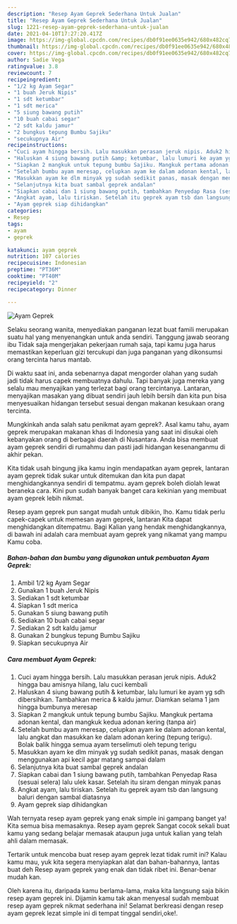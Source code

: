 ```yaml
---
description: "Resep Ayam Geprek Sederhana Untuk Jualan"
title: "Resep Ayam Geprek Sederhana Untuk Jualan"
slug: 1221-resep-ayam-geprek-sederhana-untuk-jualan
date: 2021-04-10T17:27:20.417Z
image: https://img-global.cpcdn.com/recipes/db0f91ee0635e942/680x482cq70/ayam-geprek-foto-resep-utama.jpg
thumbnail: https://img-global.cpcdn.com/recipes/db0f91ee0635e942/680x482cq70/ayam-geprek-foto-resep-utama.jpg
cover: https://img-global.cpcdn.com/recipes/db0f91ee0635e942/680x482cq70/ayam-geprek-foto-resep-utama.jpg
author: Sadie Vega
ratingvalue: 3.8
reviewcount: 7
recipeingredient:
- "1/2 kg Ayam Segar"
- "1 buah Jeruk Nipis"
- "1 sdt ketumbar"
- "1 sdt merica"
- "5 siung bawang putih"
- "10 buah cabai segar"
- "2 sdt kaldu jamur"
- "2 bungkus tepung Bumbu Sajiku"
- "secukupnya Air"
recipeinstructions:
- "Cuci ayam hingga bersih. Lalu masukkan perasan jeruk nipis. Aduk2 hingga bau amisnya hilang, lalu cuci kembali"
- "Haluskan 4 siung bawang putih &amp; ketumbar, lalu lumuri ke ayam yg sdh dibersihkan. Tambahkan merica &amp; kaldu jamur. Diamkan selama 1 jam hingga bumbunya meresap"
- "Siapkan 2 mangkuk untuk tepung bumbu Sajiku. Mangkuk pertama adonan kental, dan mangkuk kedua adonan kering (tanpa air)"
- "Setelah bumbu ayam meresap, celupkan ayam ke dalam adonan kental, lalu angkat dan masukkan ke dalam adonan kering (tepung terigu). Bolak balik hingga semua ayam terselimuti oleh tepung terigu"
- "Masukkan ayam ke dlm minyak yg sudah sedikit panas, masak dengan menggunakan api kecil agar matang sampai dalam"
- "Selanjutnya kita buat sambal geprek andalan"
- "Siapkan cabai dan 1 siung bawang putih, tambahkan Penyedap Rasa (sesuai selera) lalu ulek kasar. Setelah itu siram dengan minyak panas"
- "Angkat ayam, lalu tiriskan. Setelah itu geprek ayam tsb dan langsung baluri dengan sambal diatasnya"
- "Ayam geprek siap dihidangkan"
categories:
- Resep
tags:
- ayam
- geprek

katakunci: ayam geprek 
nutrition: 107 calories
recipecuisine: Indonesian
preptime: "PT36M"
cooktime: "PT40M"
recipeyield: "2"
recipecategory: Dinner

---
```



![Ayam Geprek](https://img-global.cpcdn.com/recipes/db0f91ee0635e942/680x482cq70/ayam-geprek-foto-resep-utama.jpg)

Selaku seorang wanita, menyediakan panganan lezat buat famili merupakan suatu hal yang menyenangkan untuk anda sendiri. Tanggung jawab seorang ibu Tidak saja mengerjakan pekerjaan rumah saja, tapi kamu juga harus memastikan keperluan gizi tercukupi dan juga panganan yang dikonsumsi orang tercinta harus mantab.

Di waktu  saat ini, anda sebenarnya dapat mengorder olahan yang sudah jadi tidak harus capek membuatnya dahulu. Tapi banyak juga mereka yang selalu mau menyajikan yang terlezat bagi orang tercintanya. Lantaran, menyajikan masakan yang dibuat sendiri jauh lebih bersih dan kita pun bisa menyesuaikan hidangan tersebut sesuai dengan makanan kesukaan orang tercinta. 



Mungkinkah anda salah satu penikmat ayam geprek?. Asal kamu tahu, ayam geprek merupakan makanan khas di Indonesia yang saat ini disukai oleh kebanyakan orang di berbagai daerah di Nusantara. Anda bisa membuat ayam geprek sendiri di rumahmu dan pasti jadi hidangan kesenanganmu di akhir pekan.

Kita tidak usah bingung jika kamu ingin mendapatkan ayam geprek, lantaran ayam geprek tidak sukar untuk ditemukan dan kita pun dapat menghidangkannya sendiri di tempatmu. ayam geprek boleh diolah lewat beraneka cara. Kini pun sudah banyak banget cara kekinian yang membuat ayam geprek lebih nikmat.

Resep ayam geprek pun sangat mudah untuk dibikin, lho. Kamu tidak perlu capek-capek untuk memesan ayam geprek, lantaran Kita dapat menghidangkan ditempatmu. Bagi Kalian yang hendak menghidangkannya, di bawah ini adalah cara membuat ayam geprek yang nikamat yang mampu Kamu coba.

<!--inarticleads1-->

##### Bahan-bahan dan bumbu yang digunakan untuk pembuatan Ayam Geprek:

1. Ambil 1/2 kg Ayam Segar
1. Gunakan 1 buah Jeruk Nipis
1. Sediakan 1 sdt ketumbar
1. Siapkan 1 sdt merica
1. Gunakan 5 siung bawang putih
1. Sediakan 10 buah cabai segar
1. Sediakan 2 sdt kaldu jamur
1. Gunakan 2 bungkus tepung Bumbu Sajiku
1. Siapkan secukupnya Air




<!--inarticleads2-->

##### Cara membuat Ayam Geprek:

1. Cuci ayam hingga bersih. Lalu masukkan perasan jeruk nipis. Aduk2 hingga bau amisnya hilang, lalu cuci kembali
1. Haluskan 4 siung bawang putih &amp; ketumbar, lalu lumuri ke ayam yg sdh dibersihkan. Tambahkan merica &amp; kaldu jamur. Diamkan selama 1 jam hingga bumbunya meresap
1. Siapkan 2 mangkuk untuk tepung bumbu Sajiku. Mangkuk pertama adonan kental, dan mangkuk kedua adonan kering (tanpa air)
1. Setelah bumbu ayam meresap, celupkan ayam ke dalam adonan kental, lalu angkat dan masukkan ke dalam adonan kering (tepung terigu). Bolak balik hingga semua ayam terselimuti oleh tepung terigu
1. Masukkan ayam ke dlm minyak yg sudah sedikit panas, masak dengan menggunakan api kecil agar matang sampai dalam
1. Selanjutnya kita buat sambal geprek andalan
1. Siapkan cabai dan 1 siung bawang putih, tambahkan Penyedap Rasa (sesuai selera) lalu ulek kasar. Setelah itu siram dengan minyak panas
1. Angkat ayam, lalu tiriskan. Setelah itu geprek ayam tsb dan langsung baluri dengan sambal diatasnya
1. Ayam geprek siap dihidangkan




Wah ternyata resep ayam geprek yang enak simple ini gampang banget ya! Kita semua bisa memasaknya. Resep ayam geprek Sangat cocok sekali buat kamu yang sedang belajar memasak ataupun juga untuk kalian yang telah ahli dalam memasak.

Tertarik untuk mencoba buat resep ayam geprek lezat tidak rumit ini? Kalau kamu mau, yuk kita segera menyiapkan alat dan bahan-bahannya, lantas buat deh Resep ayam geprek yang enak dan tidak ribet ini. Benar-benar mudah kan. 

Oleh karena itu, daripada kamu berlama-lama, maka kita langsung saja bikin resep ayam geprek ini. Dijamin kamu tak akan menyesal sudah membuat resep ayam geprek nikmat sederhana ini! Selamat berkreasi dengan resep ayam geprek lezat simple ini di tempat tinggal sendiri,oke!.

